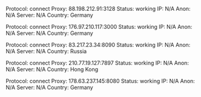 Protocol: connect
Proxy: 88.198.212.91:3128
Status: working
IP: N/A
Anon: N/A
Server: N/A
Country: Germany

Protocol: connect
Proxy: 176.97.210.117:3000
Status: working
IP: N/A
Anon: N/A
Server: N/A
Country: Germany

Protocol: connect
Proxy: 83.217.23.34:8090
Status: working
IP: N/A
Anon: N/A
Server: N/A
Country: Russia

Protocol: connect
Proxy: 210.77.19.127:7897
Status: working
IP: N/A
Anon: N/A
Server: N/A
Country: Hong Kong

Protocol: connect
Proxy: 178.63.237.145:8080
Status: working
IP: N/A
Anon: N/A
Server: N/A
Country: Germany

